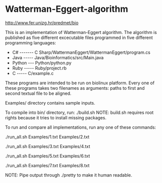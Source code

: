 # Watterman-Eggert-algorithm
http://www.fer.unizg.hr/predmet/bio

This is an implementation of Watterman-Eggert algorithm.
The algorithm is published as five different excecutable files programmed in five different programming languages:
 - C# ------- C Sharp/WattermanEggert/WattermanEggert/program.cs
 - Java ----- Java/Bioinformatics/src/Main.java
 - Python --- Python/python.py
 - Ruby ----- Ruby/project.rb
 - C    ----- C/example.c
 
 These programs are intended to be run on biolinux platform.
 Every one of these programs takes two filenames as arguments:
  paths to first and second textual file to be aligned.
 
 Examples/ directory contains sample inputs.
 
 To compile into bin/ directory, run:
   ./build.sh
  NOTE: build.sh requires root rights because it tries to install missing packages.
 
 To run and compare all implementations, run any one of these commands:

   ./run_all.sh Examples/1.txt Examples/2.txt
   
   ./run_all.sh Examples/3.txt Examples/4.txt
   
   ./run_all.sh Examples/5.txt Examples/6.txt
   
   ./run_all.sh Examples/7.txt Examples/8.txt
   
  NOTE: Pipe output through ./pretty to make it human readable.
 



